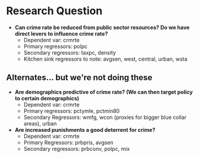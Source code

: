 # Research Question
* __Can crime rate be reduced from public sector resources? Do we have direct levers to influence crime rate?__
  * Dependent var: crmrte
  * Primary regressors: polpc
  * Secondary regressors: taxpc, density
  * Kitchen sink regressors to note: avgsen, west, central, urban, wsta
## Alternates... but we're not doing these  
* __Are demographics predictive of crime rate? (We can then target policy to certain demographics)__
  * Dependent var: crmrte
  * Primary regressors: pctymle, pctmin80
  * Secondary Regressors: wmfg, wcon (proxies for bigger blue collar areas), urban
* __Are increased punishments a good deterrent for crime?__
  * Dependent var: crmrte
  * Primary Regressors: prbpris, avgsen
  * Secondary regressors: prbconv, polpc, mix
